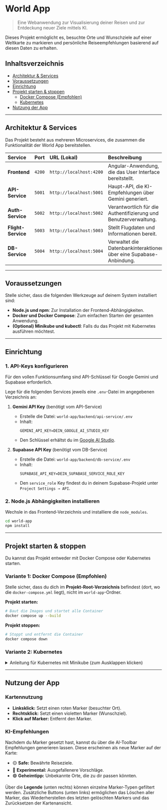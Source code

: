 # World App

> Eine Webanwendung zur Visualisierung deiner Reisen und zur Entdeckung neuer Ziele mittels KI.

Dieses Projekt ermöglicht es, besuchte Orte und Wunschziele auf einer Weltkarte zu markieren und persönliche Reiseempfehlungen basierend auf diesen Daten zu erhalten.

## Inhaltsverzeichnis

- [Architektur & Services](#architektur--services)
- [Voraussetzungen](#voraussetzungen)
- [Einrichtung](#einrichtung)
- [Projekt starten & stoppen](#projekt-starten--stoppen)
  - [Docker Compose (Empfohlen)](#variante-1-docker-compose-empfohlen)
  - [Kubernetes](#variante-2-kubernetes)
- [Nutzung der App](#nutzung-der-app)

---

## Architektur & Services

Das Projekt besteht aus mehreren Microservices, die zusammen die Funktionalität der World App bereitstellen.

| Service        | Port      | URL (Lokal)                 | Beschreibung                                                                                              |
| :------------- | :-------- | :-------------------------- | :-------------------------------------------------------------------------------------------------------- |
| **Frontend**   | `4200`    | `http://localhost:4200`     | Angular-Anwendung, die das User Interface bereitstellt.                                                   |
| **API-Service**| `5001`    | `http://localhost:5001`     | Haupt-API, die KI-Empfehlungen über Gemini generiert.                                                     |
| **Auth-Service**| `5002`    | `http://localhost:5002`     | Verantwortlich für die Authentifizierung und Benutzerverwaltung.                                          |
| **Flight-Service**| `5003` | `http://localhost:5003`     | Stellt Flugdaten und Informationen bereit.                                                                |
| **DB-Service** | `5004`    | `http://localhost:5004`     | Verwaltet die Datenbankinteraktionen über eine Supabase-Anbindung.                                        |

---

## Voraussetzungen

Stelle sicher, dass die folgenden Werkzeuge auf deinem System installiert sind:

- **Node.js und npm**: Zur Installation der Frontend-Abhängigkeiten.
- **Docker und Docker Compose**: Zum einfachen Starten der gesamten Anwendung.
- **(Optional) Minikube und kubectl**: Falls du das Projekt mit Kubernetes ausführen möchtest.

---

## Einrichtung

### 1. API-Keys konfigurieren

Für den vollen Funktionsumfang sind API-Schlüssel für Google Gemini und Supabase erforderlich.

Lege für die folgenden Services jeweils eine `.env`-Datei im angegebenen Verzeichnis an:

1.  **Gemini API Key** (benötigt vom API-Service)
    -   Erstelle die Datei: `world-app/backend/api-service/.env`
    -   Inhalt:
        ```
        GEMINI_API_KEY=DEIN_GOOGLE_AI_STUDIO_KEY
        ```
    -   Den Schlüssel erhältst du im [Google AI Studio](https://aistudio.google.com/app/apikey).

2.  **Supabase API Key** (benötigt vom DB-Service)
    -   Erstelle die Datei: `world-app/backend/db-service/.env`
    -   Inhalt:
        ```
        SUPABASE_API_KEY=DEIN_SUPABASE_SERVICE_ROLE_KEY
        ```
    -   Den `service_role` Key findest du in deinem Supabase-Projekt unter `Project Settings → API`.

### 2. Node.js Abhängigkeiten installieren

Wechsle in das Frontend-Verzeichnis und installiere die `node_modules`.

```bash
cd world-app
npm install
```

---

## Projekt starten & stoppen

Du kannst das Projekt entweder mit Docker Compose oder Kubernetes starten.

### Variante 1: Docker Compose (Empfohlen)

Stelle sicher, dass du dich im **Projekt-Root-Verzeichnis** befindest (dort, wo die `docker-compose.yml` liegt), nicht im `world-app`-Ordner.

**Projekt starten:**
```bash
# Baut die Images und startet alle Container
docker compose up --build
```

**Projekt stoppen:**
```bash
# Stoppt und entfernt die Container
docker compose down
```

### Variante 2: Kubernetes

<details>
<summary>Anleitung für Kubernetes mit Minikube (zum Ausklappen klicken)</summary>

> **Hinweis:** Nutze entweder Docker Compose oder Kubernetes, da beide dieselben Ports verwenden, was zu Konflikten führen kann.

**1. Minikube starten**
```bash
minikube start
```

**2. Docker-Umgebung des Clusters aktivieren**
Damit die gebauten Images direkt im Cluster verfügbar sind:
```bash
eval $(minikube docker-env)
```

**3. Container-Images bauen**
Führe diese Befehle im **Projekt-Root** aus:
```bash
docker build -t api-service:latest world-app/backend/api-service
docker build -t auth-service:latest world-app/backend/auth-service
docker build -t flight-service:latest world-app/backend/flight-service
docker build -t db-service:latest world-app/backend/db-service
docker build -t frontend:latest world-app
```

**4. Ressourcen im Cluster anlegen**
```bash
kubectl apply -f k8s/kubernetes.yaml
```

**5. Zugriff auf die App via Port-Forwarding**
Öffne für jeden der folgenden Befehle ein **separates Terminalfenster**:
```bash
kubectl port-forward service/frontend 4200:80
kubectl port-forward service/api-service 5001:5001
kubectl port-forward service/auth-service 5002:5002
kubectl port-forward service/flight-service 5003:5003
kubectl port-forward service/db-service 5004:5004
```
Anschließend ist das Frontend unter **[http://localhost:4200](http://localhost:4200)** erreichbar.

**6. Cluster aufräumen**
```bash
# Ressourcen löschen
kubectl delete -f k8s/kubernetes.yaml

# Minikube stoppen
minikube stop

# Docker-Umgebung deaktivieren
eval $(minikube docker-env -u)
```
</details>

---

## Nutzung der App

### Kartennutzung

-   **Linksklick:** Setzt einen roten Marker (besuchter Ort).
-   **Rechtsklick:** Setzt einen violetten Marker (Wunschziel).
-   **Klick auf Marker:** Entfernt den Marker.

### KI-Empfehlungen

Nachdem du Marker gesetzt hast, kannst du über die AI-Toolbar Empfehlungen generieren lassen. Diese erscheinen als neue Marker auf der Karte:

-   🟡 **Safe:** Bewährte Reiseziele.
-   🔵 **Experimental:** Ausgefallenere Vorschläge.
-   🟢 **Geheimtipp:** Unbekannte Orte, die zu dir passen könnten.

Über die **Legende** (unten rechts) können einzelne Marker-Typen gefiltert werden.
Zusätzliche Buttons (unten links) ermöglichen das Löschen aller Marker, das Wiederherstellen des letzten gelöschten Markers und das Zurücksetzen der Kartenansicht.

